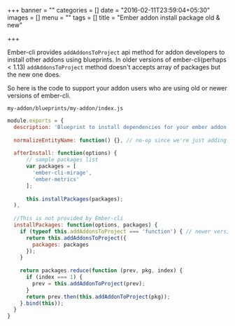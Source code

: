 +++
banner = ""
categories = []
date = "2016-02-11T23:59:04+05:30"
images = []
menu = ""
tags = []
title = "Ember addon install package old & new"

+++

Ember-cli provides `addAddonsToProject` api method for addon developers to install other addons using blueprints. In older versions of ember-cli(perhaps < 1.13) `addAddonsToProject` method doesn't accepts array of packages but the new one does. 

So here is the code to support your addon users who are using old or newer versions of ember-cli.


<!--more-->



`my-addon/blueprints/my-addon/index.js`
```js
module.exports = {
  description: 'Blueprint to install dependencies for your ember addon projects',
  
  normalizeEntityName: function() {}, // no-op since we're just adding dependencies
  
  afterInstall: function(options) {
      // sample packages list
      var packages = [
        'ember-cli-mirage',
        'ember-metrics'
      ];
      
      this.installPackages(packages);
  ),
  
  //This is not provided by Ember-cli
  installPackages: function(options, packages) {
    if (typeof this.addAddonsToProject === 'function') { // newer versions of ember-cli
      return this.addAddonsToProject({
        packages: packages
      });
    }
    
    return packages.reduce(function (prev, pkg, index) {
      if (index === 1) {
        prev = this.addAddonToProject(prev);
      }
      return prev.then(this.addAddonToProject(pkg));
    }.bind(this));
  }
}
```